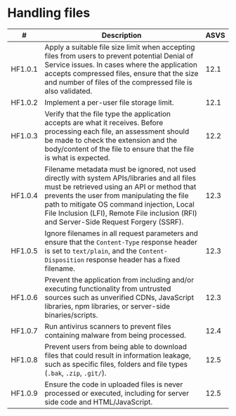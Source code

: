 # Handling files


| #       | Description                                                                                                                                                                                                                                                                                                                     | ASVS |
| ------- | ------------------------------------------------------------------------------------------------------------------------------------------------------------------------------------------------------------------------------------------------------------------------------------------------------------------------------- | ---- |
| HF1.0.1 | Apply a suitable file size limit when accepting files from users to prevent potential Denial of Service issues. In cases where the application accepts compressed files, ensure that the size and number of files of the compressed file is also validated.                                                                     | 12.1 |
| HF1.0.2 | Implement a per-user file storage limit.                                                                                                                                                                                                                                                                                        | 12.1 |
| HF1.0.3 | Verify that the file type the application accepts are what it receives. Before processing each file, an assessment should be made to check the extension and the body/content of the file to ensure that the file is what is expected.                                                                                          | 12.2 |
| HF1.0.4 | Filename metadata must be ignored, not used directly with system APIs/libraries and all files must be retrieved using an API or method that prevents the user from manipulating the file path to mitigate OS command injection, Local File Inclusion (LFI), Remote File inclusion (RFI) and Server-Side Request Forgery (SSRF). | 12.3 |
| HF1.0.5 | Ignore filenames in all request parameters and ensure that the `Content-Type` response header is set to `text/plain`, and the `Content-Disposition` response header has a fixed filename.                                                                                                                                       | 12.3 |
| HF1.0.6 | Prevent the application from including and/or executing functionality from untrusted sources such as unverified CDNs, JavaScript libraries, npm libraries, or server-side binaries/scripts.                                                                                                                                     | 12.3 |
| HF1.0.7 | Run antivirus scanners to prevent files containing malware from being processed.                                                                                                                                                                                                                                                | 12.4 |
| HF1.0.8 | Prevent users from being able to download files that could result in information leakage, such as specific files, folders and file types (`.bak`, `.zip`, `.git/`).                                                                                                                                                             | 12.5 |
| HF1.0.9 | Ensure the code in uploaded files is never processed or executed, including for server side code and HTML/JavaScript.                                                                                                                                                                                                           | 12.5 |
